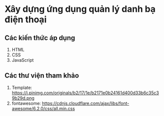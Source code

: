 # Xây dựng ứng dụng quản lý danh bạ điện thoại

## Các kiến thức áp dụng
1. HTML
2. CSS
3. JavaScript
## Các thư viện tham khảo
1. Template: https://i.pinimg.com/originals/b2/17/1e/b2171e0b24161d400d33b6c35c39b29d.png
2. fontawesome: https://cdnjs.cloudflare.com/ajax/libs/font-awesome/6.2.0/css/all.min.css
